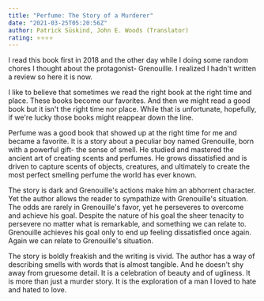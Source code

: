 ```yaml
---
title: "Perfume: The Story of a Murderer"
date: "2021-03-25T05:20:56Z"
author: Patrick Süskind, John E. Woods (Translator)
rating: ⭐⭐⭐⭐
---
```


<style>

</style>


I read this book first in 2018 and the other day while I doing some random chores I thought about the protagonist- Grenouille. I realized I hadn't written a review so here it is now. 

I like to believe that sometimes we read the right book at the right time and place. These books become our favorites. And then we might read a good book but it isn't the right time nor place. While that is unfortunate, hopefully, if we're lucky those books might reappear down the line.

Perfume was a good book that showed up at the right time for me and became a favorite. It is a story about a peculiar boy named Grenouille, born with a powerful gift- the sense of smell. He studied and mastered the ancient art of creating scents and perfumes. He grows dissatisfied and is driven to capture scents of objects, creatures, and ultimately to create the most perfect smelling perfume the world has ever known.

The story is dark and Grenouille's actions make him an abhorrent character. Yet the author allows the reader to sympathize with Grenouille's situation. The odds are rarely in Grenouille's favor, yet he perseveres to overcome and achieve his goal. Despite the nature of his goal the sheer tenacity to persevere no matter what is remarkable, and something we can relate to. Grenouille achieves his goal only to end up feeling dissatisfied once again. Again we can relate to Grenouille's situation. 

The story is boldly freakish and the writing is vivid. The author has a way of describing smells with words that is almost tangible. And he doesn't shy away from gruesome detail. It is a celebration of beauty and of ugliness. It is more than just a murder story. It is the exploration of a man I loved to hate and hated to love. 